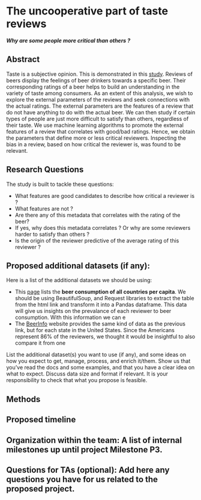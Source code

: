 # The uncooperative part of taste reviews  
___Why are some people more critical than others ?___

## Abstract
Taste is a subjective opinion. This is demonstrated in this [study](http://i.stanford.edu/~julian/pdfs/icdm2012.pdf). Reviews of beers display the feelings of beer drinkers towards a specific beer. Their corresponding ratings of a beer helps to build an understanding in the variety of taste among consumers. As an extent of this analysis, we wish to explore the external parameters of the reviews and seek connections with the actual ratings. The external parameters are the features of a review that do not have anything to do with the actual beer. We can then study if 
certain types of people are just more difficult to satisfy than others, regardless of their taste. We use machine learning algorithms to promote the external features of a review that correlates with good/bad ratings. Hence, we obtain the parameters that define more or less critical reviewers. Inspecting the bias in a review, based on how critical the reviewer is, was found to be relevant.



## Research Questions
The study is built to tackle these questions:
  * What features are good candidates to describe how critical a reviewer is ?
  * What features are not ? 
  * Are there any of this metadata that correlates with the rating of the beer? 
  * If yes, why does this metadata correlates ? Or why are some reviewers harder to satisfy than others ?
  * Is the origin of the reviewer predictive of the average rating of this reviewer ?


## Proposed additional datasets (if any):
Here is a list of the additional datasets we should be using:
  * This [page](https://en.wikipedia.org/wiki/List_of_countries_by_beer_consumption_per_capita) lists the __beer consumption of all countries per capita__. We should be using BeautifulSoup, and Request libraries to extract the table from the html link and transform it into a Pandas dataframe. This data will give us insights on the prevalance of each reviewer to beer consumption. With this information we can e
  * The [BeerInfo](https://beerinfo.com/beer-consumption-by-state-per-capita/) website provides the same kind of data as the previous link, but for each state in the United States. Since the Americans represent 86% of the reviewers, we thought it would be insightful to also compare it from one 

List the additional dataset(s) you want to use (if any), and some ideas on how you expect to get, manage, process, and enrich it/them. Show us that you’ve read the docs and some examples, and that you have a clear idea on what to expect. Discuss data size and format if relevant. It is your responsibility to check that what you propose is feasible.



## Methods


## Proposed timeline


## Organization within the team: A list of internal milestones up until project Milestone P3.


## Questions for TAs (optional): Add here any questions you have for us related to the proposed project.
